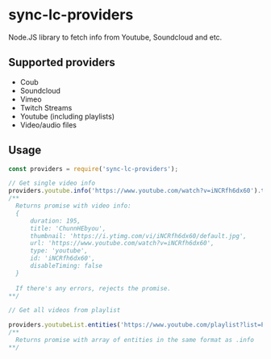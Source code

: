 # sync-lc-providers
Node.JS library to fetch info from Youtube, Soundcloud and etc.

## Supported providers
* Coub
* Soundcloud
* Vimeo
* Twitch Streams
* Youtube (including playlists)
* Video/audio files

## Usage

```js
const providers = require('sync-lc-providers');

// Get single video info
providers.youtube.info('https://www.youtube.com/watch?v=iNCRfh6dx60').then(info => ...).catch(error => ...);
/**
  Returns promise with video info:
  {
      duration: 195,
      title: 'ChunnHEbyou',
      thumbnail: 'https://i.ytimg.com/vi/iNCRfh6dx60/default.jpg',
      url: 'https://www.youtube.com/watch?v=iNCRfh6dx60',
      type: 'youtube',
      id: 'iNCRfh6dx60',
      disableTiming: false
  }
  
  If there's any errors, rejects the promise.
**/

// Get all videos from playlist

providers.youtubeList.entities('https://www.youtube.com/playlist?list=PLN1mjQ-i1XV5zC72G4NyaFANSeVAIL43U').then(entities => ...).catch(error => ...);
/**
  Returns promise with array of entities in the same format as .info
**/

```
